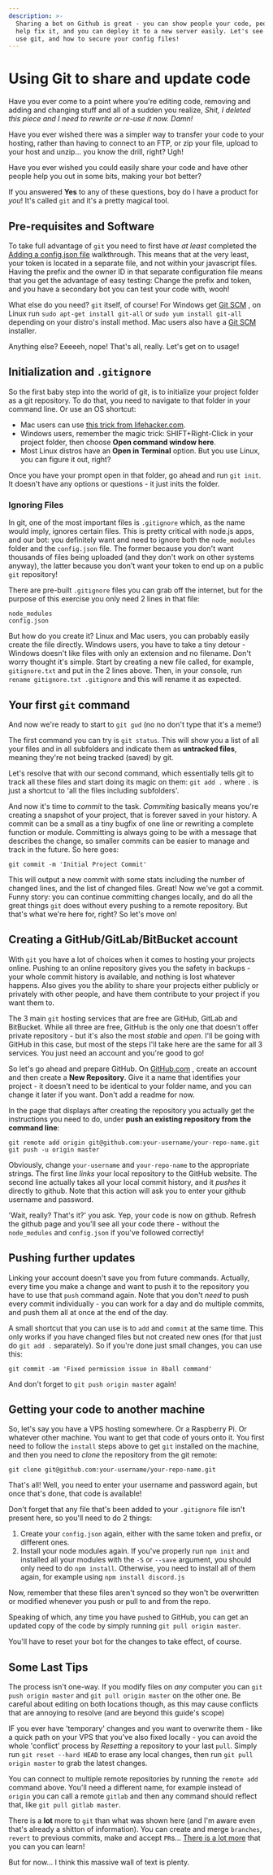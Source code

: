 ```yaml
---
description: >-
  Sharing a bot on Github is great - you can show people your code, people can
  help fix it, and you can deploy it to a new server easily. Let's see how to
  use git, and how to secure your config files!
---
```


# Using Git to share and update code

Have you ever come to a point where you're editing code, removing and adding and changing stuff and all of a sudden you realize, _Shit, I deleted this piece and I need to rewrite or re-use it now. Damn!_

Have you ever wished there was a simpler way to transfer your code to your hosting, rather than having to connect to an FTP, or zip your file, upload to your host and unzip... you know the drill, right? Ugh!

Have you ever wished you could easily share your code and have other people help you out in some bits, making your bot better?

If you answered **Yes** to any of these questions, boy do I have a product for _you_! It's called `git` and it's a pretty magical tool.

## Pre-requisites and Software

To take full advantage of `git` you need to first have _at least_ completed the [Adding a config.json file](../first-bot/your-first-bot.md#adding-a-configjson-file-to-your-bot) walkthrough. This means that at the very least, your token is located in a separate file, and not within your javascript files. Having the prefix and the owner ID in that separate configuration file means that you get the advantage of easy testing: Change the prefix and token, and you have a secondary bot you can test your code with, wooh!

What else do you need? `git` itself, of course! For Windows get [Git SCM](https://git-scm.com/download/win) , on Linux run `sudo apt-get install git-all` or `sudo yum install git-all` depending on your distro's install method. Mac users also have a [Git SCM](http://git-scm.com/download/mac) installer.

Anything else? Eeeeeh, nope! That's all, really. Let's get on to usage!

## Initialization and `.gitignore`

So the first baby step into the world of git, is to initialize your project folder as a git repository. To do that, you need to navigate to that folder in your command line. Or use an OS shortcut:

* Mac users can use [this trick from lifehacker.com](http://lifehacker.com/launch-an-os-x-terminal-window-from-a-specific-folder-1466745514).
* Windows users, remember the magic trick: SHIFT+Right-Click in your project folder, then choose **Open command window here**.
* Most Linux distros have an **Open in Terminal** option. But you use Linux, you can figure it out, right?

Once you have your prompt open in that folder, go ahead and run `git init`. It doesn't have any options or questions - it just inits the folder.

### Ignoring Files

In git, one of the most important files is `.gitignore` which, as the name would imply, ignores certain files. This is pretty critical with node.js apps, and our bot: you definitely want and need to ignore both the `node_modules` folder and the `config.json` file. The former because you don't want thousands of files being uploaded \(and they don't work on other systems anyway\), the latter because you don't want your token to end up on a public `git` repository!

There are pre-built `.gitignore` files you can grab off the internet, but for the purpose of this exercise you only need 2 lines in that file:

```text
node_modules
config.json
```

But how do you create it? Linux and Mac users, you can probably easily create the file directly. Windows users, you have to take a tiny detour - Windows doesn't like files with only an extension and no filename. Don't worry thought it's simple. Start by creating a new file called, for example, `gitignore.txt` and put in the 2 lines above. Then, in your console, run `rename gitignore.txt .gitignore` and this will rename it as expected.

## Your first `git` command

And now we're ready to start to `git gud` \(no no don't type that it's a meme!\)

The first command you can try is `git status`. This will show you a list of all your files and in all subfolders and indicate them as **untracked files**, meaning they're not being tracked \(saved\) by git.

Let's resolve that with our second command, which essentially tells git to track all these files and start doing its magic on them: `git add .` where `.` is just a shortcut to 'all the files including subfolders'.

And now it's time to _commit_ to the task. _Commiting_ basically means you're creating a snapshot of your project, that is forever saved in your history. A commit can be a small as a tiny bugfix of one line or rewriting a complete function or module. Committing is always going to be with a message that describes the change, so smaller commits can be easier to manage and track in the future. So here goes:

`git commit -m 'Initial Project Commit'`

This will output a new commit with some stats including the number of changed lines, and the list of changed files. Great! Now we've got a commit. Funny story: you can continue committing changes locally, and do all the great things `git` does without every pushing to a remote repository. But that's what we're here for, right? So let's move on!

## Creating a GitHub/GitLab/BitBucket account

With `git` you have a lot of choices when it comes to hosting your projects online. Pushing to an online repository gives you the safety in backups - your whole commit history is available, and nothing is lost whatever happens. Also gives you the ability to share your projects either publicly or privately with other people, and have them contribute to your project if you want them to.

The 3 main `git` hosting services that are free are GitHub, GitLab and BitBucket. While all three are free, GitHub is the only one that doesn't offer private repository - but it's also the most _stable_ and _open_. I'll be going with GitHub in this case, but most of the steps I'll take here are the same for all 3 services. You just need an account and you're good to go!

So let's go ahead and prepare GitHub. On [GitHub.com](https://github.com/) , create an account and then create a **New Repository**. Give it a name that identifies your project - it doesn't need to be identical to your folder name, and you can change it later if you want. Don't add a readme for now.

In the page that displays after creating the repository you actually get the instructions you need to do, under **push an existing repository from the command line**:

```text
git remote add origin git@github.com:your-username/your-repo-name.git
git push -u origin master
```

Obviously, change `your-username` and `your-repo-name` to the appropriate strings. The first line _links_ your local repository to the GitHub website. The second line actually takes all your local commit history, and it _pushes_ it directly to github. Note that this action will ask you to enter your github username and password.

'Wait, really? That's it?' you ask. Yep, your code is now on github. Refresh the github page and you'll see all your code there - without the `node_modules` and `config.json` if you've followed correctly!

## Pushing further updates

Linking your account doesn't save you from future commands. Actually, every time you make a change and want to push it to the repository you have to use that `push` command again. Note that you don't _need_ to push every commit individually - you can work for a day and do multiple commits, and push them all at once at the end of the day.

A small shortcut that you can use is to `add` and `commit` at the same time. This only works if you have changed files but not created new ones \(for that just do `git add .` separately\). So if you're done just small changes, you can use this:

```text
git commit -am 'Fixed permission issue in 8ball command'
```

And don't forget to `git push origin master` again!

## Getting your code to another machine

So, let's say you have a VPS hosting somewhere. Or a Raspberry Pi. Or whatever other machine. You want to get that code of yours onto it. You first need to follow the `install` steps above to get `git` installed on the machine, and then you need to _clone_ the repository from the git remote:

```text
git clone git@github.com:your-username/your-repo-name.git
```

That's all! Well, you need to enter your username and password again, but once that's done, that code is available!

Don't forget that any file that's been added to your `.gitignore` file isn't present here, so you'll need to do 2 things:

1. Create your `config.json` again, either with the same token and prefix, or different ones.
2. Install your node modules again. If you've properly run `npm init` and installed all your modules with the `-S` or `--save` argument, you should only need to do `npm install`. Otherwise, you need to install all of them again, for example using `npm install discord.js`

Now, remember that these files aren't synced so they won't be overwritten or modified whenever you push or pull to and from the repo.

Speaking of which, any time you have `push`ed to GitHub, you can get an updated copy of the code by simply running `git pull origin master`.

You'll have to reset your bot for the changes to take effect, of course.

## Some Last Tips

The process isn't one-way. If you modify files on _any_ computer you can `git push origin master` and `git pull origin master` on the other one. Be careful about editing on both locations though, as this may cause conflicts that are annoying to resolve \(and are beyond this guide's scope\)

IF you ever have 'temporary' changes and you want to overwrite them - like a quick path on your VPS that you've also fixed locally - you can avoid the whole 'conflict' process by _Resetting_ a repository to your last `pull`. Simply run `git reset --hard HEAD` to erase any local changes, then run `git pull origin master` to grab the latest changes.

You can connect to multiple remote repositories by running the `remote add` command above. You'll need a different name, for example instead of `origin` you can call a remote `gitlab` and then any command should reflect that, like `git pull gitlab master`.

There is a **lot** more to `git` than what was shown here \(and I'm aware even that's already a shitton of information\). You can create and merge `branches`, `revert` to previous commits, make and accept `PR`s... [There is a lot more](https://www.google.com/search?q=git+tutorials) that you can you can learn!

But for now... I think this massive wall of text is plenty.

